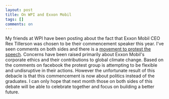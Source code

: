 ```yaml
---
layout: post
title: On WPI and Exxon Mobil
tags: []
comments: on
---
```

My friends at WPI have been posting about the fact that Exxon Mobil CEO Rex Tillerson was chosen to be their commencement speaker this year. I've seen comments on both sides and there is a <a href="http://wpi2011.wordpress.com/">movement to protest the speech</a>. Concerns have been raised primarily about Exxon Mobil's corporate ethics and their contributions to global climate change. Based on the comments on facebook the protest group is attempting to be flexible and undisruptive in their actions. However the unfortunate result of this debacle is that this commencement is now about politics instead of the graduates. I can only hope that next month those on both sides of this debate will be able to celebrate together and focus on building a better future.

